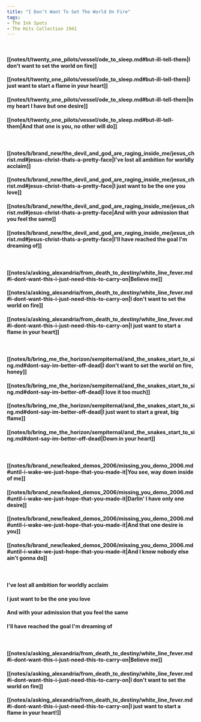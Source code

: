 ```yaml
---
title: "I Don’t Want To Set The World On Fire"
tags:
- The Ink Spots
- The Hits Collection 1941
---
```

&nbsp;
#### [[notes/t/twenty_one_pilots/vessel/ode_to_sleep.md#but-ill-tell-them|I don't want to set the world on fire]]
#### [[notes/t/twenty_one_pilots/vessel/ode_to_sleep.md#but-ill-tell-them|I just want to start a flame in your heart]]
#### [[notes/t/twenty_one_pilots/vessel/ode_to_sleep.md#but-ill-tell-them|In my heart I have but one desire]]
#### [[notes/t/twenty_one_pilots/vessel/ode_to_sleep.md#but-ill-tell-them|And that one is you, no other will do]]
&nbsp;
#### [[notes/b/brand_new/the_devil_and_god_are_raging_inside_me/jesus_christ.md#jesus-christ-thats-a-pretty-face|I've lost all ambition for worldly acclaim]]
#### [[notes/b/brand_new/the_devil_and_god_are_raging_inside_me/jesus_christ.md#jesus-christ-thats-a-pretty-face|I just want to be the one you love]]
#### [[notes/b/brand_new/the_devil_and_god_are_raging_inside_me/jesus_christ.md#jesus-christ-thats-a-pretty-face|And with your admission that you feel the same]]
#### [[notes/b/brand_new/the_devil_and_god_are_raging_inside_me/jesus_christ.md#jesus-christ-thats-a-pretty-face|I'll have reached the goal I'm dreaming of]]
&nbsp;
#### [[notes/a/asking_alexandria/from_death_to_destiny/white_line_fever.md#i-dont-want-this-i-just-need-this-to-carry-on|Believe me]]
#### [[notes/a/asking_alexandria/from_death_to_destiny/white_line_fever.md#i-dont-want-this-i-just-need-this-to-carry-on|I don't want to set the world on fire]]
#### [[notes/a/asking_alexandria/from_death_to_destiny/white_line_fever.md#i-dont-want-this-i-just-need-this-to-carry-on|I just want to start a flame in your heart]]
&nbsp;
#### [[notes/b/bring_me_the_horizon/sempiternal/and_the_snakes_start_to_sing.md#dont-say-im-better-off-dead|I don't want to set the world on fire, honey]]
#### [[notes/b/bring_me_the_horizon/sempiternal/and_the_snakes_start_to_sing.md#dont-say-im-better-off-dead|I love it too much]]
#### [[notes/b/bring_me_the_horizon/sempiternal/and_the_snakes_start_to_sing.md#dont-say-im-better-off-dead|I just want to start a great, big flame]]
#### [[notes/b/bring_me_the_horizon/sempiternal/and_the_snakes_start_to_sing.md#dont-say-im-better-off-dead|Down in your heart]]
&nbsp;
#### [[notes/b/brand_new/leaked_demos_2006/missing_you_demo_2006.md#until-i-wake-we-just-hope-that-you-made-it|You see, way down inside of me]]
#### [[notes/b/brand_new/leaked_demos_2006/missing_you_demo_2006.md#until-i-wake-we-just-hope-that-you-made-it|Darlin' I have only one desire]]
#### [[notes/b/brand_new/leaked_demos_2006/missing_you_demo_2006.md#until-i-wake-we-just-hope-that-you-made-it|And that one desire is you]]
#### [[notes/b/brand_new/leaked_demos_2006/missing_you_demo_2006.md#until-i-wake-we-just-hope-that-you-made-it|And I know nobody else ain't gonna do]]
&nbsp;
#### I've lost all ambition for worldly acclaim
#### I just want to be the one you love
#### And with your admission that you feel the same
#### I'll have reached the goal I'm dreaming of
&nbsp;
#### [[notes/a/asking_alexandria/from_death_to_destiny/white_line_fever.md#i-dont-want-this-i-just-need-this-to-carry-on|Believe me]]
#### [[notes/a/asking_alexandria/from_death_to_destiny/white_line_fever.md#i-dont-want-this-i-just-need-this-to-carry-on|I don't want to set the world on fire]]
#### [[notes/a/asking_alexandria/from_death_to_destiny/white_line_fever.md#i-dont-want-this-i-just-need-this-to-carry-on|I just want to start a flame in your heart!]]

